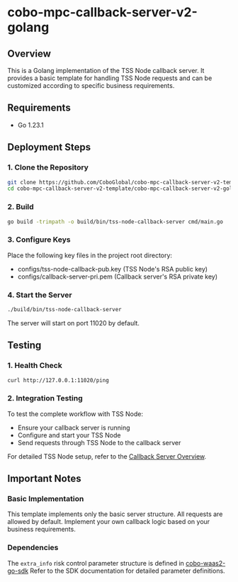 # cobo-mpc-callback-server-v2-golang

## Overview

This is a Golang implementation of the TSS Node callback server. It provides a basic template for handling TSS Node requests and can be customized according to specific business requirements.

## Requirements

- Go 1.23.1

## Deployment Steps

### 1. Clone the Repository
```bash
git clone https://github.com/CoboGlobal/cobo-mpc-callback-server-v2-template.git
cd cobo-mpc-callback-server-v2-template/cobo-mpc-callback-server-v2-golang

```

### 2. Build
```bash
go build -trimpath -o build/bin/tss-node-callback-server cmd/main.go
```
### 3. Configure Keys

Place the following key files in the project root directory:

- configs/tss-node-callback-pub.key (TSS Node's RSA public key)
- configs/callback-server-pri.pem (Callback server's RSA private key)

### 4. Start the Server
```bash
./build/bin/tss-node-callback-server
```

The server will start on port 11020 by default.


## Testing

### 1. Health Check

```bash
curl http://127.0.0.1:11020/ping
```

### 2. Integration Testing

To test the complete workflow with TSS Node:

- Ensure your callback server is running
- Configure and start your TSS Node
- Send requests through TSS Node to the callback server

For detailed TSS Node setup, refer to the [Callback Server Overview](https://www.cobo.com/developers/v2/guides/mpc-wallets/server-co-signer/callback-server-overview).

## Important Notes

### Basic Implementation

This template implements only the basic server structure.
All requests are allowed by default.
Implement your own callback logic based on your business requirements.


### Dependencies

The `extra_info` risk control parameter structure is defined in [cobo-waas2-go-sdk](https://github.com/CoboGlobal/cobo-waas2-go-sdk)
Refer to the SDK documentation for detailed parameter definitions.
